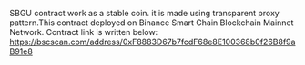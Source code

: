 SBGU contract work as a stable coin. it is made using transparent proxy pattern.This contract deployed on Binance Smart Chain Blockchain Mainnet Network.
Contract link is written below:
https://bscscan.com/address/0xF8883D67b7fcdF68e8E100368b0f26B8f9aB91e8
